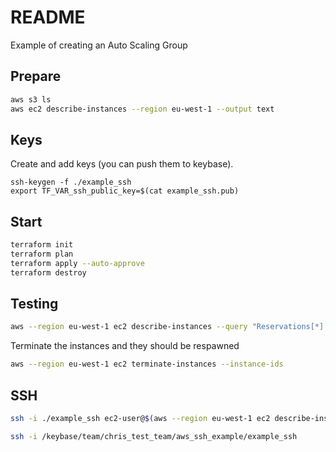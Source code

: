 # README
Example of creating an Auto Scaling Group 

## Prepare 
```sh
aws s3 ls
aws ec2 describe-instances --region eu-west-1 --output text
```

## Keys
Create and add keys (you can push them to keybase).  

```
ssh-keygen -f ./example_ssh 
export TF_VAR_ssh_public_key=$(cat example_ssh.pub) 
```

## Start
```sh
terraform init
terraform plan
terraform apply --auto-approve
terraform destroy
```

## Testing 

```sh
aws --region eu-west-1 ec2 describe-instances --query "Reservations[*].Instances[*].[InstanceId]"  --filter "Name=tag:Name,Values=AutoScaled"
```

Terminate the instances and they should be respawned
```sh
aws --region eu-west-1 ec2 terminate-instances --instance-ids
```

## SSH 
```sh
ssh -i ./example_ssh ec2-user@$(aws --region eu-west-1 ec2 describe-instances --query "Reservations[*].Instances[*].[PublicIpAddress]"  --filter "Name=tag:Name,Values=AutoScaled" | jq ".[0][0][0]" --raw-output)
```

```sh
ssh -i /keybase/team/chris_test_team/aws_ssh_example/example_ssh 
```